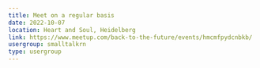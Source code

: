 ```yaml
---
title: Meet on a regular basis
date: 2022-10-07
location: Heart and Soul, Heidelberg
link: https://www.meetup.com/back-to-the-future/events/hmcmfpydcnbkb/
usergroup: smalltalkrn
type: usergroup
---
```

